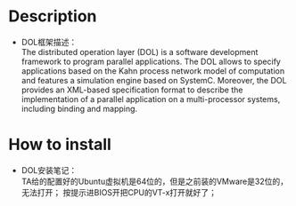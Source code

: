 # Description
* DOL框架描述：  
The distributed operation layer (DOL) is a software development framework to program parallel applications. The DOL allows to specify applications based on the Kahn process network model of computation and features a simulation engine based on SystemC. Moreover, the DOL provides an XML-based specification format to describe the implementation of a parallel application on a multi-processor systems, including binding and mapping.

# How to install 
* DOL安装笔记：  
TA给的配置好的Ubuntu虚拟机是64位的，但是之前装的VMware是32位的，无法打开；
按提示进BIOS开把CPU的VT-x打开就好了；
